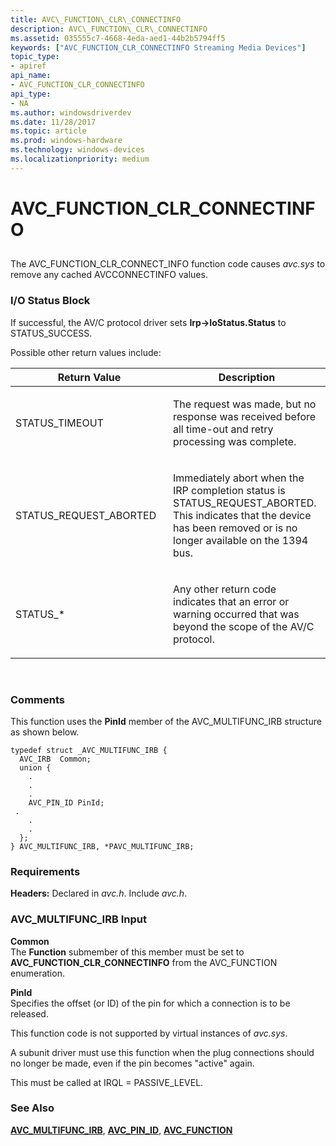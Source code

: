 ```yaml
---
title: AVC\_FUNCTION\_CLR\_CONNECTINFO
description: AVC\_FUNCTION\_CLR\_CONNECTINFO
ms.assetid: 035555c7-4668-4eda-aed1-44b2b5794ff5
keywords: ["AVC_FUNCTION_CLR_CONNECTINFO Streaming Media Devices"]
topic_type:
- apiref
api_name:
- AVC_FUNCTION_CLR_CONNECTINFO
api_type:
- NA
ms.author: windowsdriverdev
ms.date: 11/28/2017
ms.topic: article
ms.prod: windows-hardware
ms.technology: windows-devices
ms.localizationpriority: medium
---
```


# AVC\_FUNCTION\_CLR\_CONNECTINFO


## <span id="ddk_avc_function_clr_connectinfo_ks"></span><span id="DDK_AVC_FUNCTION_CLR_CONNECTINFO_KS"></span>


The AVC\_FUNCTION\_CLR\_CONNECT\_INFO function code causes *avc.sys* to remove any cached AVCCONNECTINFO values.

### <span id="i_o_status_block"></span><span id="I_O_STATUS_BLOCK"></span>I/O Status Block

If successful, the AV/C protocol driver sets **Irp-&gt;IoStatus.Status** to STATUS\_SUCCESS.

Possible other return values include:

<table>
<colgroup>
<col width="50%" />
<col width="50%" />
</colgroup>
<thead>
<tr class="header">
<th>Return Value</th>
<th>Description</th>
</tr>
</thead>
<tbody>
<tr class="odd">
<td><p>STATUS_TIMEOUT</p></td>
<td><p>The request was made, but no response was received before all time-out and retry processing was complete.</p></td>
</tr>
<tr class="even">
<td><p>STATUS_REQUEST_ABORTED</p></td>
<td><p>Immediately abort when the IRP completion status is STATUS_REQUEST_ABORTED. This indicates that the device has been removed or is no longer available on the 1394 bus.</p></td>
</tr>
<tr class="odd">
<td><p>STATUS_*</p></td>
<td><p>Any other return code indicates that an error or warning occurred that was beyond the scope of the AV/C protocol.</p></td>
</tr>
</tbody>
</table>

 

### <span id="comments"></span><span id="COMMENTS"></span>Comments

This function uses the **PinId** member of the AVC\_MULTIFUNC\_IRB structure as shown below.

```
typedef struct _AVC_MULTIFUNC_IRB {
  AVC_IRB  Common;
  union {
    .
    .
    .
    AVC_PIN_ID PinId;
 .
    .
    .
  };
} AVC_MULTIFUNC_IRB, *PAVC_MULTIFUNC_IRB;
```

### <span id="requirements"></span><span id="REQUIREMENTS"></span>Requirements

**Headers:** Declared in *avc.h*. Include *avc.h*.

### <span id="avc_multifunc_irb_input"></span><span id="AVC_MULTIFUNC_IRB_INPUT"></span>AVC\_MULTIFUNC\_IRB Input

<span id="Common"></span><span id="common"></span><span id="COMMON"></span>**Common**  
The **Function** submember of this member must be set to **AVC\_FUNCTION\_CLR\_CONNECTINFO** from the AVC\_FUNCTION enumeration.

<span id="PinId"></span><span id="pinid"></span><span id="PINID"></span>**PinId**  
Specifies the offset (or ID) of the pin for which a connection is to be released.

This function code is not supported by virtual instances of *avc.sys*.

A subunit driver must use this function when the plug connections should no longer be made, even if the pin becomes "active" again.

This must be called at IRQL = PASSIVE\_LEVEL.

### <span id="see_also"></span><span id="SEE_ALSO"></span>See Also

[**AVC\_MULTIFUNC\_IRB**](https://msdn.microsoft.com/library/windows/hardware/ff554177), [**AVC\_PIN\_ID**](https://msdn.microsoft.com/library/windows/hardware/ff554187), [**AVC\_FUNCTION**](https://msdn.microsoft.com/library/windows/hardware/ff554145)

 

 





